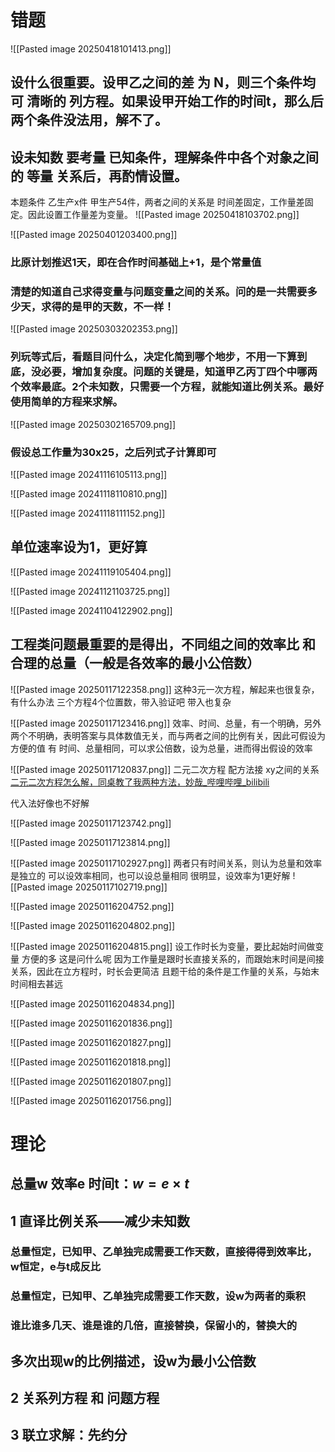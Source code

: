 # 错题

![[Pasted image 20250418101413.png]]
## 设什么很重要。设甲乙之间的差 为 N，则三个条件均可 清晰的 列方程。如果设甲开始工作的时间t，那么后两个条件没法用，解不了。
## 设未知数 要考量 已知条件，理解条件中各个对象之间的 等量 关系后，再酌情设置。
本题条件 乙生产x件 甲生产54件，两者之间的关系是 时间差固定，工作量差固定。因此设置工作量差为变量。
![[Pasted image 20250418103702.png]]

![[Pasted image 20250401203400.png]]
### 比原计划推迟1天，即在合作时间基础上+1，是个常量值
### 清楚的知道自己求得变量与问题变量之间的关系。问的是一共需要多少天，求得的是甲的天数，不一样！

![[Pasted image 20250303202353.png]]
### 列玩等式后，看题目问什么，决定化简到哪个地步，不用一下算到底，没必要，增加复杂度。问题的关键是，知道甲乙丙丁四个中哪两个效率最底。2个未知数，只需要一个方程，就能知道比例关系。最好使用简单的方程来求解。

![[Pasted image 20250302165709.png]]
### 假设总工作量为30x25，之后列式子计算即可

![[Pasted image 20241116105113.png]]

![[Pasted image 20241118110810.png]]

![[Pasted image 20241118111152.png]]
## 单位速率设为1，更好算

![[Pasted image 20241119105404.png]]

![[Pasted image 20241121103725.png]]

![[Pasted image 20241104122902.png]]
## 工程类问题最重要的是得出，不同组之间的效率比 和 合理的总量（一般是各效率的最小公倍数）

![[Pasted image 20250117122358.png]]
这种3元一次方程，解起来也很复杂，有什么办法
三个方程4个位置数，带入验证吧
带入也复杂

![[Pasted image 20250117123416.png]]
效率、时间、总量，有一个明确，另外两个不明确，表明答案与具体数值无关，而与两者之间的比例有关，因此可假设为方便的值
有 时间、总量相同，可以求公倍数，设为总量，进而得出假设的效率

![[Pasted image 20250117120837.png]]
二元二次方程
配方法接 xy之间的关系
[二元二次方程怎么解，同桌教了我两种方法，妙哉_哔哩哔哩_bilibili](https://www.bilibili.com/video/BV1GU4y1M7uF/?spm_id_from=333.337.search-card.all.click&vd_source=d85fb8a3f3d8a77ca3b3af1580fa3a9e)

代入法好像也不好解

![[Pasted image 20250117123742.png]]

![[Pasted image 20250117123814.png]]

![[Pasted image 20250117102927.png]]
两者只有时间关系，则认为总量和效率是独立的
可以设效率相同，也可以设总量相同
很明显，设效率为1更好解
![[Pasted image 20250117102719.png]]

![[Pasted image 20250116204752.png]]

![[Pasted image 20250116204802.png]]

![[Pasted image 20250116204815.png]]
设工作时长为变量，要比起始时间做变量 方便的多
这是问什么呢
因为工作量是跟时长直接关系的，而跟始末时间是间接关系，因此在立方程时，时长会更简洁
且题干给的条件是工作量的关系，与始末时间相去甚远

![[Pasted image 20250116204834.png]]

![[Pasted image 20250116201836.png]]

![[Pasted image 20250116201827.png]]

![[Pasted image 20250116201818.png]]

![[Pasted image 20250116201807.png]]

![[Pasted image 20250116201756.png]]

# 理论

## 总量w 效率e 时间t：$w=e \times t$ 

## 1 直译比例关系——减少未知数
### 总量恒定，已知甲、乙单独完成需要工作天数，直接得得到效率比，w恒定，e与t成反比
### 总量恒定，已知甲、乙单独完成需要工作天数，设w为两者的乘积
### 谁比谁多几天、谁是谁的几倍，直接替换，保留小的，替换大的
## 多次出现w的比例描述，设w为最小公倍数
## 2 关系列方程 和 问题方程
## 3 联立求解：先约分

